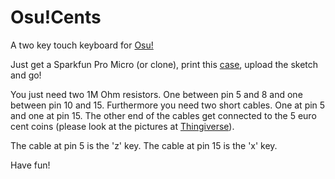 # Osu!Cents

A two key touch keyboard for [Osu!](https://osu.ppy.sh) 

Just get a Sparkfun Pro Micro (or clone), print this [case](https://www.thingiverse.com/thing:2973458), upload the sketch and go!

You just need two 1M Ohm resistors. One between pin 5 and 8 and one between pin 10 and 15. Furthermore you need two short cables. One at pin 5 and one at pin 15. The other end of the cables get connected to the 5 euro cent coins (please look at the pictures at [Thingiverse](https://www.thingiverse.com/thing:2973458)).

The cable at pin 5 is the 'z' key.
The cable at pin 15 is the 'x' key.

Have fun!